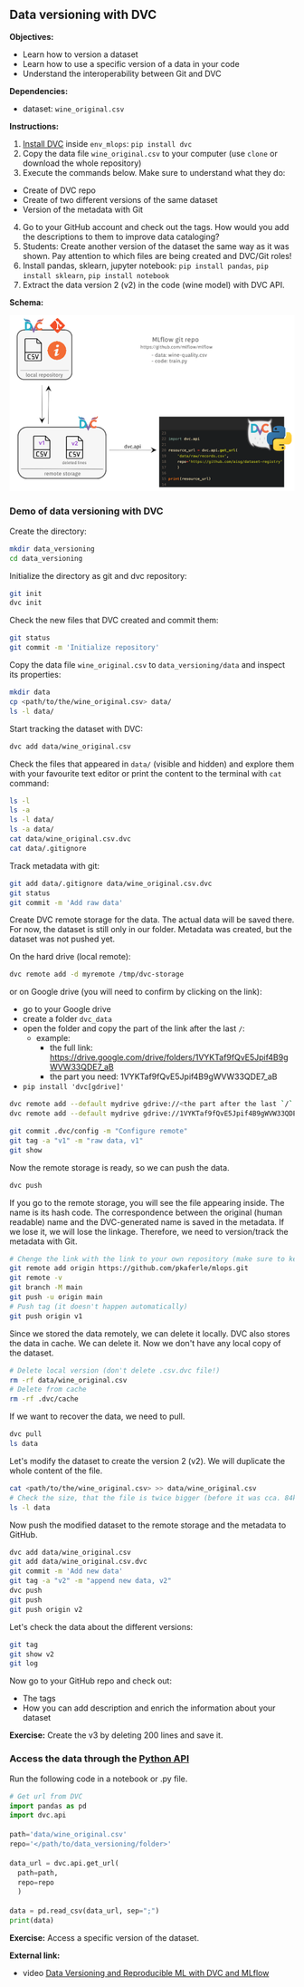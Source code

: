 ## Data versioning with DVC

**Objectives:**

- Learn how to version a dataset
- Learn how to use a specific version of a data in your code
- Understand the interoperability between Git and DVC

**Dependencies:**

- dataset: `wine_original.csv`

**Instructions:**

1. [Install DVC](https://dvc.org/doc/install) inside `env_mlops`: `pip install dvc`
2. Copy the data file `wine_original.csv` to your computer (use `clone` or download the whole repository)
3. Execute the commands below. Make sure to understand what they do:
  - Create of DVC repo
  - Create of two different versions of the same dataset
  - Version of the metadata with Git
4. Go to your GitHub account and check out the tags. How would you add the descriptions to them to improve data cataloging?
5. Students: Create another version of the dataset the same way as it was shown. Pay attention to which files are being created and DVC/Git roles!
6. Install pandas, sklearn, jupyter notebook:
`pip install pandas`, `pip install sklearn`, `pip install notebook`
7. Extract the data version 2 (v2) in the code (wine model) with DVC API.

**Schema:**

![Lab work](./assets/lab_schema.png)

### Demo of data versioning with DVC

Create the directory:

```bash
mkdir data_versioning
cd data_versioning
```

Initialize the directory as git and dvc repository:

```bash
git init
dvc init
```

Check the new files that DVC created and commit them:

```bash
git status
git commit -m 'Initialize repository'
```

Copy the data file `wine_original.csv` to `data_versioning/data` and inspect its properties:

```bash
mkdir data
cp <path/to/the/wine_original.csv> data/
ls -l data/
```

Start tracking the dataset with DVC:

```bash
dvc add data/wine_original.csv
```

Check the files that appeared in `data/` (visible and hidden) and explore them with your favourite text editor or print the content to the terminal with `cat` command:

```bash
ls -l
ls -a
ls -l data/
ls -a data/
cat data/wine_original.csv.dvc
cat data/.gitignore
```

Track metadata with git:

```bash
git add data/.gitignore data/wine_original.csv.dvc
git status
git commit -m 'Add raw data'
```

Create DVC remote storage for the data. The actual data will be saved there.
For now, the dataset is still only in our folder. Metadata was created, but the dataset was
not pushed yet.

On the hard drive (local remote):

```bash
dvc remote add -d myremote /tmp/dvc-storage
```

or on Google drive (you will need to confirm by clicking on the link):

- go to your Google drive
- create a folder `dvc_data`
- open the folder and copy the part of the link after the last `/`:
  - example:
    - the full link: https://drive.google.com/drive/folders/1VYKTaf9fQvE5Jpif4B9gWVW33QDE7_aB
    - the part you need: 1VYKTaf9fQvE5Jpif4B9gWVW33QDE7_aB
- `pip install 'dvc[gdrive]'`

```bash
dvc remote add --default mydrive gdrive://<the part after the last `/` >
dvc remote add --default mydrive gdrive://1VYKTaf9fQvE5Jpif4B9gWVW33QDE7_aB
```

```bash
git commit .dvc/config -m "Configure remote"
git tag -a "v1" -m "raw data, v1"
git show
```

Now the remote storage is ready, so we can push the data.

```bash
dvc push
```

If you go to the remote storage, you will see the file appearing inside. The name is its hash code.
The correspondence between the original (human readable) name and the DVC-generated name is saved in the metadata. If we lose it, we will lose the linkage. Therefore, we need to version/track the metadata with Git.

```bash
# Chenge the link with the link to your own repository (make sure to keep .git at the end!)
git remote add origin https://github.com/pkaferle/mlops.git
git remote -v
git branch -M main
git push -u origin main
# Push tag (it doesn't happen automatically)
git push origin v1
```

Since we stored the data remotely, we can delete it locally.
DVC also stores the data in cache. We can delete it. Now we don't have any local copy of the dataset.

```bash
# Delete local version (don't delete .csv.dvc file!)
rm -rf data/wine_original.csv
# Delete from cache
rm -rf .dvc/cache
```

If we want to recover the data, we need to pull.

```bash
dvc pull
ls data
```

Let's modify the dataset to create the version 2 (v2). We will duplicate the whole content of the file.

```bash
cat <path/to/the/wine_original.csv> >> data/wine_original.csv
# Check the size, that the file is twice bigger (before it was cca. 84kB)
ls -l data
```

Now push the modified dataset to the remote storage and the metadata to GitHub.

```bash
dvc add data/wine_original.csv
git add data/wine_original.csv.dvc
git commit -m 'Add new data'   
git tag -a "v2" -m "append new data, v2"  
dvc push
git push
git push origin v2
```

Let's check the data about the different versions:

```bash
git tag
git show v2
git log
```

Now go to your GitHub repo and check out:

- The tags
- How you can add description and enrich the information about your dataset

**Exercise:** Create the v3 by deleting 200 lines and save it.

### Access the data through the [Python API](https://dvc.org/doc/api-reference)

Run the following code in a notebook or .py file.

```python
# Get url from DVC
import pandas as pd
import dvc.api

path='data/wine_original.csv'
repo='</path/to/data_versioning/folder>'

data_url = dvc.api.get_url(
  path=path,
  repo=repo
  )

data = pd.read_csv(data_url, sep=";")
print(data)
```

**Exercise:** Access a specific version of the dataset.

**External link:**

- video [Data Versioning and Reproducible ML with DVC and MLflow](https://www.youtube.com/watch?v=W2DvpCYw22o)
